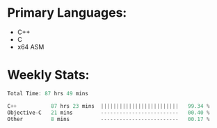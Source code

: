 # Primary Languages:
- C++
- C
- x64 ASM

# Weekly Stats:
<!--START_SECTION:waka-->

```C++
Total Time: 87 hrs 49 mins

C++           87 hrs 23 mins  |||||||||||||||||||||||||   99.34 %
Objective-C   21 mins         -------------------------   00.40 %
Other         8 mins          -------------------------   00.17 %
```

<!--END_SECTION:waka-->


